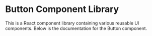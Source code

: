 # Button Component Library
This is a React component library containing various reusable UI components. Below is the documentation for the Button component.
